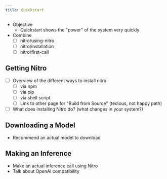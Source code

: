 ```yaml
---
title: Quickstart
---
```


- Objective
  - Quickstart shows the "power" of the system very quickly
- Combine
  - [ ] nitro/using-nitro
  - [ ] nitro/installation
  - [ ] nitro/first-call

## Getting Nitro

- [ ] Overview of the different ways to install nitro
  - [ ] via npm
  - [ ] via pip
  - [ ] via shell script
  - [ ] Link to other page for "Build from Source" (tedious, not happy path)
- [ ] What does installing Nitro do? (what changes in your system?)

## Downloading a Model

- Recommend an actual model to download

## Making an Inference

- Make an actual inference call using Nitro
- Talk about OpenAI compatibility